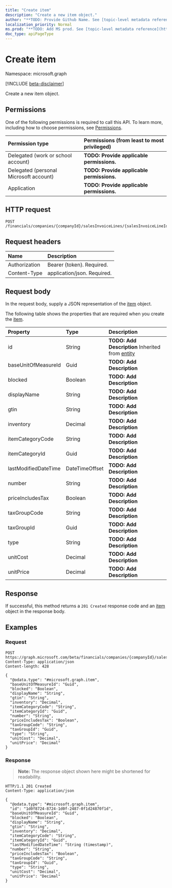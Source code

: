 ```yaml
---
title: "Create item"
description: "Create a new item object."
author: "**TODO: Provide Github Name. See [topic-level metadata reference](https://msgo.azurewebsites.net/add/document/guidelines/metadata.html#topic-level-metadata)**"
localization_priority: Normal
ms.prod: "**TODO: Add MS prod. See [topic-level metadata reference](https://msgo.azurewebsites.net/add/document/guidelines/metadata.html#topic-level-metadata)**"
doc_type: apiPageType
---
```


# Create item
Namespace: microsoft.graph

[!INCLUDE [beta-disclaimer](../../includes/beta-disclaimer.md)]

Create a new item object.

## Permissions
One of the following permissions is required to call this API. To learn more, including how to choose permissions, see [Permissions](/graph/permissions-reference).

|Permission type|Permissions (from least to most privileged)|
|:---|:---|
|Delegated (work or school account)|**TODO: Provide applicable permissions.**|
|Delegated (personal Microsoft account)|**TODO: Provide applicable permissions.**|
|Application|**TODO: Provide applicable permissions.**|

## HTTP request

<!-- {
  "blockType": "ignored"
}
-->
``` http
POST /financials/companies/{companyId}/salesInvoiceLines/{salesInvoiceLineId}/item
```

## Request headers
|Name|Description|
|:---|:---|
|Authorization|Bearer {token}. Required.|
|Content-Type|application/json. Required.|

## Request body
In the request body, supply a JSON representation of the [item](../resources/item.md) object.

The following table shows the properties that are required when you create the [item](../resources/item.md).

|Property|Type|Description|
|:---|:---|:---|
|id|String|**TODO: Add Description** Inherited from [entity](../resources/entity.md)|
|baseUnitOfMeasureId|Guid|**TODO: Add Description**|
|blocked|Boolean|**TODO: Add Description**|
|displayName|String|**TODO: Add Description**|
|gtin|String|**TODO: Add Description**|
|inventory|Decimal|**TODO: Add Description**|
|itemCategoryCode|String|**TODO: Add Description**|
|itemCategoryId|Guid|**TODO: Add Description**|
|lastModifiedDateTime|DateTimeOffset|**TODO: Add Description**|
|number|String|**TODO: Add Description**|
|priceIncludesTax|Boolean|**TODO: Add Description**|
|taxGroupCode|String|**TODO: Add Description**|
|taxGroupId|Guid|**TODO: Add Description**|
|type|String|**TODO: Add Description**|
|unitCost|Decimal|**TODO: Add Description**|
|unitPrice|Decimal|**TODO: Add Description**|



## Response

If successful, this method returns a `201 Created` response code and an [item](../resources/item.md) object in the response body.

## Examples

### Request
<!-- {
  "blockType": "request",
  "name": "create_item_from_"
}
-->
``` http
POST https://graph.microsoft.com/beta/financials/companies/{companyId}/salesInvoiceLines/{salesInvoiceLineId}/item
Content-Type: application/json
Content-length: 428

{
  "@odata.type": "#microsoft.graph.item",
  "baseUnitOfMeasureId": "Guid",
  "blocked": "Boolean",
  "displayName": "String",
  "gtin": "String",
  "inventory": "Decimal",
  "itemCategoryCode": "String",
  "itemCategoryId": "Guid",
  "number": "String",
  "priceIncludesTax": "Boolean",
  "taxGroupCode": "String",
  "taxGroupId": "Guid",
  "type": "String",
  "unitCost": "Decimal",
  "unitPrice": "Decimal"
}
```


### Response
>**Note:** The response object shown here might be shortened for readability.
<!-- {
  "blockType": "response",
  "truncated": true,
  "@odata.type": "microsoft.graph.item"
}
-->
``` http
HTTP/1.1 201 Created
Content-Type: application/json

{
  "@odata.type": "#microsoft.graph.item",
  "id": "1d0f8724-8724-1d0f-2487-0f1d24870f1d",
  "baseUnitOfMeasureId": "Guid",
  "blocked": "Boolean",
  "displayName": "String",
  "gtin": "String",
  "inventory": "Decimal",
  "itemCategoryCode": "String",
  "itemCategoryId": "Guid",
  "lastModifiedDateTime": "String (timestamp)",
  "number": "String",
  "priceIncludesTax": "Boolean",
  "taxGroupCode": "String",
  "taxGroupId": "Guid",
  "type": "String",
  "unitCost": "Decimal",
  "unitPrice": "Decimal"
}
```

